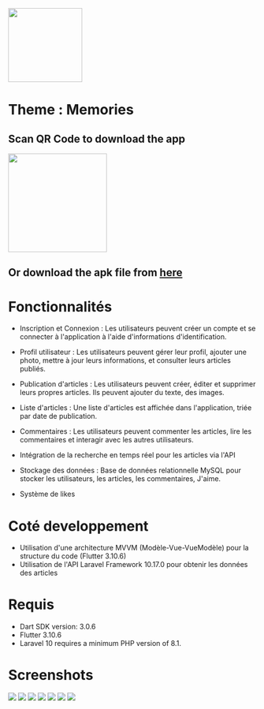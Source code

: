 <img src="/screenshots/logo.svg" width="150">

# Theme : Memories

## Scan QR Code to download the app

<img src="screenshots/qr_code.png" width="200px">

## Or download the apk file from [here](https://drive.google.com/file/d/1EYMIAL4XFLZ_fx1-Rlq1u7MYe53Gvqdn/view?usp=sharing)

# Fonctionnalités

- Inscription et Connexion : Les utilisateurs peuvent créer un compte et se connecter à l'application à l'aide d'informations d'identification.

- Profil utilisateur : Les utilisateurs peuvent gérer leur profil, ajouter une photo, mettre à jour leurs informations, et consulter leurs articles publiés.

- Publication d'articles : Les utilisateurs peuvent créer, éditer et supprimer leurs propres articles. Ils peuvent ajouter du texte, des images.

- Liste d'articles : Une liste d'articles est affichée dans l'application, triée par date de publication.

- Commentaires : Les utilisateurs peuvent commenter les articles, lire les commentaires et interagir avec les autres utilisateurs.
- Intégration de la recherche en temps réel pour les articles via l'API
- Stockage des données : Base de données relationnelle MySQL pour stocker les utilisateurs, les articles, les commentaires, J'aime.
- Système de likes

# Coté developpement

- Utilisation d'une architecture MVVM (Modèle-Vue-VueModèle) pour la structure du code (Flutter 3.10.6)
- Utilisation de l'API Laravel Framework 10.17.0 pour obtenir les données des articles

# Requis
- Dart SDK version: 3.0.6
- Flutter 3.10.6
- Laravel 10 requires a minimum PHP version of 8.1.
# Screenshots

<img src="screenshots/1.png">
<img src="screenshots/2.png">
<img src="screenshots/3.png">
<img src="screenshots/4.png">
<img src="screenshots/5.png">
<img src="screenshots/6.png">
<img src="screenshots/7.png">

